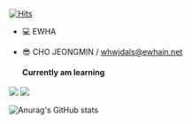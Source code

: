 [![Hits](https://hits.seeyoufarm.com/api/count/incr/badge.svg?url=https%3A%2F%2Fgithub.com%2Fsuga0613%2Fhit-counter&count_bg=%2379C83D&title_bg=%23555555&icon=postwoman.svg&icon_color=%23E7E7E7&title=hits&edge_flat=false)](https://hits.seeyoufarm.com)

* 💻 EWHA
* 😎 CHO JEONGMIN / whwjdals@ewhain.net

  #### Currently am learning
<img src="https://img.shields.io/badge/c-A8B9CC?style=flat-square&logo=C&logoColor=white"/> 
<img src="https://img.shields.io/badge/python-3776AB?style=flat-square&logo=Python&logoColor=white"/> 


![Anurag's GitHub stats](https://github-readme-stats.vercel.app/api?username=suga0613&show_icons=true&theme=radical)
